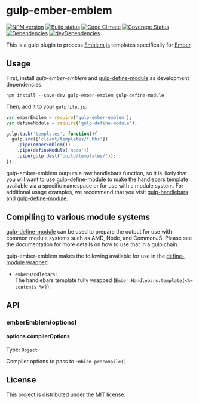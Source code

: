 # gulp-ember-emblem

[![NPM version][npm-image]][npm-url] [![Build status][travis-image]][travis-url] [![Code Climate][codeclimate-image]][codeclimate-url] [![Coverage Status][coverage-image]][coverage-url] [![Dependencies][david-image]][david-url] [![devDependencies][david-dev-image]][david-dev-url]


This is a gulp plugin to process [Emblem.js](http://emblemjs.com) templates specifically for [Ember](http://emberjs.com/).

## Usage

First, install _gulp-ember-emblem_ and [gulp-define-module] as development dependencies:

```shell
npm install --save-dev gulp-ember-emblem gulp-define-module
```

Then, add it to your `gulpfile.js`:

```javascript
var emberEmblem = require('gulp-ember-emblem');
var defineModule = require('gulp-define-module');

gulp.task('templates', function(){
  gulp.src(['client/templates/*.hbs'])
    .pipe(emberEmblem())
    .pipe(defineModule('node'))
    .pipe(gulp.dest('build/templates/'));
});
```

gulp-ember-emblem outputs a raw handlebars function, so it is likely that you will want to use [gulp-define-module] to make the handlebars template available via a specific namespace or for use with a module system. For additional usage examples, we recommend that you visit [gulp-handlebars] and [gulp-define-module].


## Compiling to various module systems

[gulp-define-module] can be used to prepare the output for use with common module systems such as AMD, Node, and CommonJS. Please see the documentation for more details on how to use that in a gulp chain.

gulp-ember-emblem makes the following available for use in the [define-module wrapper](https://github.com/wbyoung/gulp-define-module#optionswrapper):

 - `emberHandlebars`:  
   The handlebars template fully wrapped (`Ember.Handlebars.template(<%= contents %>)`).


## API

### emberEmblem(options)

#### options.compilerOptions
Type: `Object`

Compiler options to pass to `Emblem.precompile()`.


## License

This project is distributed under the MIT license.


[travis-url]: http://travis-ci.org/wbyoung/gulp-ember-emblem
[travis-image]: https://secure.travis-ci.org/wbyoung/gulp-ember-emblem.png?branch=master
[npm-url]: https://npmjs.org/package/gulp-ember-emblem
[npm-image]: https://badge.fury.io/js/gulp-ember-emblem.png
[codeclimate-image]: https://codeclimate.com/github/wbyoung/gulp-ember-emblem.png
[codeclimate-url]: https://codeclimate.com/github/wbyoung/gulp-ember-emblem
[coverage-image]: https://coveralls.io/repos/wbyoung/gulp-ember-emblem/badge.png
[coverage-url]: https://coveralls.io/r/wbyoung/gulp-ember-emblem
[david-image]: https://david-dm.org/wbyoung/gulp-ember-emblem.png?theme=shields.io
[david-url]: https://david-dm.org/wbyoung/gulp-ember-emblem
[david-dev-image]: https://david-dm.org/wbyoung/gulp-ember-emblem/dev-status.png?theme=shields.io
[david-dev-url]: https://david-dm.org/wbyoung/gulp-ember-emblem#info=devDependencies

[gulp-define-module]: https://github.com/wbyoung/gulp-define-module
[gulp-handlebars]: https://github.com/lazd/gulp-handlebars
